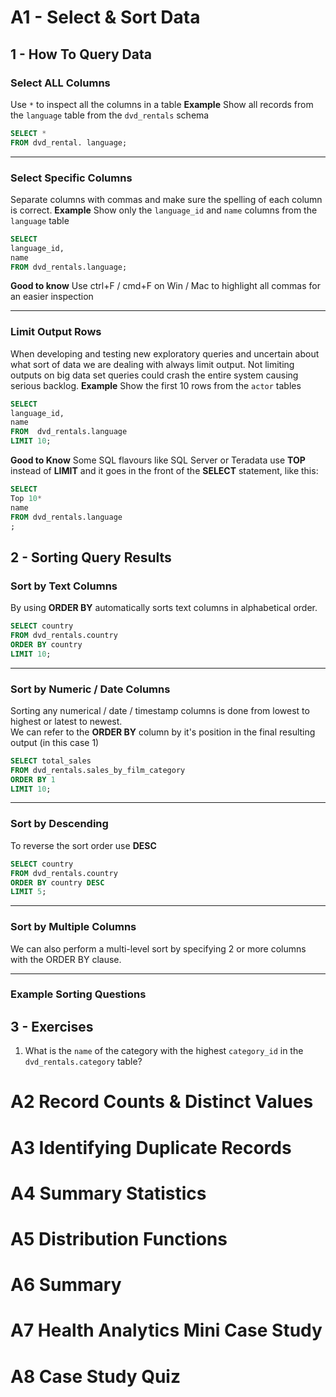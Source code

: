 


 # A1 - Select & Sort Data
 
  ## 1 - How To Query Data
  
  ### Select ALL Columns
 Use `*` to inspect all the columns in a table
**Example**
Show all records from the `language` table from the `dvd_rentals` schema
````sql
SELECT *
FROM dvd_rental. language;
````

---

  ### Select Specific Columns
 Separate columns with commas and make sure the spelling of each column is correct.
  **Example**
Show only the `language_id` and `name` columns from the `language` table
````sql
SELECT
language_id,
name
FROM dvd_rentals.language;
````
**Good to know** Use ctrl+F / cmd+F on Win / Mac to highlight all commas for an easier inspection

---

  ### Limit Output Rows 
When developing and testing new exploratory queries and uncertain about what sort of data we
 are dealing with  always limit output. Not limiting outputs on big data set queries could crash the entire system causing serious backlog.
**Example**
Show the first 10 rows from the `actor` tables
````sql
SELECT
language_id,
name
FROM  dvd_rentals.language
LIMIT 10;
````
**Good to Know** Some SQL flavours like SQL Server or Teradata use **TOP** instead of **LIMIT** and it goes in the front of the **SELECT** statement, like this: 
````sql
SELECT
Top 10*
name
FROM dvd_rentals.language
;
````

 ## 2 - Sorting Query Results
 
 ### Sort by Text Columns
 By using **ORDER BY** automatically sorts text columns in alphabetical order. 
```sql
SELECT country
FROM dvd_rentals.country
ORDER BY country
LIMIT 10;
```

---

 ### Sort by Numeric / Date Columns
 Sorting any numerical / date / timestamp columns is done from lowest to highest or latest to newest.  
We can refer to the **ORDER BY** column by it's  position in the final resulting output (in this case 1)
```sql
SELECT total_sales
FROM dvd_rentals.sales_by_film_category
ORDER BY 1
LIMIT 10;
```

---

 ### Sort by Descending
 To reverse the sort order use **DESC** 
```sql
SELECT country
FROM dvd_rentals.country
ORDER BY country DESC
LIMIT 5;
```

---

 ### Sort by Multiple Columns
 We can also perform a multi-level sort by specifying 2 or more columns with the ORDER BY clause.


---

 ### Example Sorting Questions
 
 
 ## 3 - Exercises
1. What is the `name` of the category with the highest `category_id` in the `dvd_rentals.category` table?

  

























 # A2 Record Counts & Distinct Values
 # A3 Identifying Duplicate Records
 # A4 Summary Statistics
 # A5 Distribution Functions
 # A6 Summary 
 # A7 Health Analytics Mini Case Study
 # A8 Case Study Quiz

 
 
 
<!--stackedit_data:
eyJoaXN0b3J5IjpbLTY1NzYxNDA3LC04Njc3MzM4MzEsMTUwMD
EwNzA1NiwtMTU2NzMyNDc2MSwtMTQ5MDAyOTM4NywtMjYzODQw
NzIxXX0=
-->